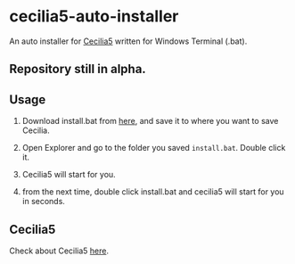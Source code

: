 # cecilia5-auto-installer
An auto installer for [Cecilia5](https://github.com/belangeo/cecilia5) written for Windows Terminal (.bat).

## Repository still in alpha.

## Usage
1. Download install.bat from [here](https://github.com/Kokohachi/cecilia5-auto-installer/releases/download/v0.1.1/install.bat), and save it to where you want to save Cecilia.

2. Open Explorer and go to the folder you saved `install.bat`. Double click it.

3. Cecilia5 will start for you.

4. from the next time, double click install.bat and cecilia5 will start for you in seconds.

## Cecilia5
Check about Cecilia5 [here](https://github.com/belangeo/cecilia5).
